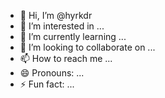 - 👋 Hi, I’m @hyrkdr
- 👀 I’m interested in ...
- 🌱 I’m currently learning ...
- 💞️ I’m looking to collaborate on ...
- 📫 How to reach me ...
- 😄 Pronouns: ...
- ⚡ Fun fact: ...

<!---
hyrkdr/hyrkdr is a ✨ special ✨ repository because its `README.md` (this file) appears on your GitHub profile.
You can click the Preview link to take a look at your changes.
--->

